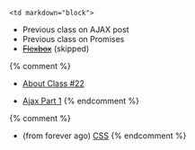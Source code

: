	<td markdown="block">
* Previous class on AJAX post
* Previous class on Promises
* <strike>[Flexbox](slides/22/flexbox.html)</strike> (skipped)

{% comment %}
* [About Class #22](slides/22/meta.html)

* [Ajax Part 1](slides/20/ajax.html)
{% endcomment %}

{% comment %}
* (from forever ago) [CSS](slides/19/css.html)
{% endcomment %}
</td>
	<td markdown="block">
<!--
* Chapter 
* Chapter 
-->
</td>
	<td markdown="block">
<!--
* [](assignments/.html)
-->
</td>
